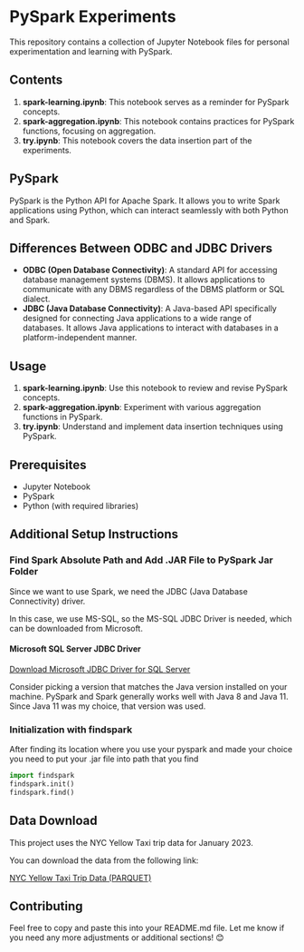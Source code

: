 # PySpark Experiments

This repository contains a collection of Jupyter Notebook files for personal experimentation and learning with PySpark.

## Contents

1. **spark-learning.ipynb**: This notebook serves as a reminder for PySpark concepts.
2. **spark-aggregation.ipynb**: This notebook contains practices for PySpark functions, focusing on aggregation.
3. **try.ipynb**: This notebook covers the data insertion part of the experiments.

## PySpark

PySpark is the Python API for Apache Spark. It allows you to write Spark applications using Python, which can interact seamlessly with both Python and Spark.

## Differences Between ODBC and JDBC Drivers

- **ODBC (Open Database Connectivity)**: A standard API for accessing database management systems (DBMS). It allows applications to communicate with any DBMS regardless of the DBMS platform or SQL dialect.
- **JDBC (Java Database Connectivity)**: A Java-based API specifically designed for connecting Java applications to a wide range of databases. It allows Java applications to interact with databases in a platform-independent manner.

## Usage

1. **spark-learning.ipynb**: Use this notebook to review and revise PySpark concepts.
2. **spark-aggregation.ipynb**: Experiment with various aggregation functions in PySpark.
3. **try.ipynb**: Understand and implement data insertion techniques using PySpark.

## Prerequisites

- Jupyter Notebook
- PySpark
- Python (with required libraries)

## Additional Setup Instructions

### Find Spark Absolute Path and Add .JAR File to PySpark Jar Folder

Since we want to use Spark, we need the JDBC (Java Database Connectivity) driver. 

In this case, we use MS-SQL, so the MS-SQL JDBC Driver is needed, which can be downloaded from Microsoft.

#### Microsoft SQL Server JDBC Driver

[Download Microsoft JDBC Driver for SQL Server](https://docs.microsoft.com/en-us/sql/connect/jdbc/download-microsoft-jdbc-driver-for-sql-server?view=sql-server-ver17)

Consider picking a version that matches the Java version installed on your machine. PySpark and Spark generally works well with Java 8 and Java 11. Since Java 11 was my choice, that version was used.

### Initialization with findspark

After finding its location where you use your pyspark and made your choice you need to put your .jar file into path that you find

```python
import findspark
findspark.init()
findspark.find()
```

## Data Download

This project uses the NYC Yellow Taxi trip data for January 2023.

You can download the data from the following link:

[NYC Yellow Taxi Trip Data (PARQUET)](https://d37ci6vzurychx.cloudfront.net/trip-data/yellow_tripdata_2023-01.parquet)

## Contributing

Feel free to copy and paste this into your README.md file. Let me know if you need any more adjustments or additional sections! 😊